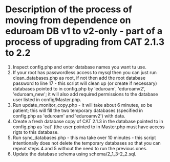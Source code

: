 Description of the process of moving from dependence on eduroam DB v1 to v2-only - part of a process of upgrading from CAT 2.1.3 to 2.2
=======================================================================================================================================

1. Inspect config.php and enter database names you want tu use.
2. If your root has passwordless access to mysql then you can just run clean_databases.php as root,
   if not then add the root database password to line 17 - this script will clean up (or create if necessary) databases
   pointed to in config.php by 'eduroam', 'eduroamv2', 'eduroam_new'; it will also add required permissions to the
   database user listed in config/Master.php.
3. Run update_monitor_copy.php - it will take about 6 minutes, so be patient;
   this will fill the two temporary databases (specified in config.php as 'eduroam' and 'eduroamv2') with data.
4. Create a fresh database copy of CAT 2.1.3 in the database pointed to in config.php as 'cat' (the user pointed to
   in Master.php must have access rigts to this database.
5. Run sync_databases.php - this ma take over 10 minutes - this script intentionally does not delete the temporary databases
   so that you can repeat steps 4 and 5 without the need to run the previous ones.
6. Update the database schema using schema/2_1_3-2_2.sql.








